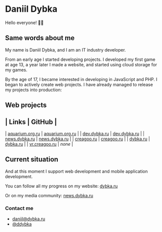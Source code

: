 # Daniil Dybka

Hello everyone! 👋🏻

## Same words about me

My name is Daniil Dybka, and I am an IT industry developer.

From an early age I started developing projects. I developed my first game at age 13, a year later I made a website, and started using cloud storage for my games.

By the age of 17, I became interested in developing in JavaScript and PHP. I began to actively create web projects. I have already managed to release my projects into production:

## Web projects

| Links | GitHub |
------------------
| [aquarium.org.ru](https://aquarium.org.ru) | [aquarium.org.ru](https://aquarium.org.ru) |
| [dev.dybka.ru](https://dev.dybka.ru) | [dev.dybka.ru](https://dev.dybka.ru) |
| [news.dybka.ru](https://news.dybka.ru) | [news.dybka.ru](https://news.dybka.ru) |
| [creagoo.ru](https://creagoo.ru) | [creagoo.ru](https://creagoo.ru) |
| [dybka.ru](https://dybka.ru) | [dybka.ru](https://dybka.ru) |
| [vr.creagoo.ru](https://vr.creagoo.ru) | _none_ |

## Current situation

And at this moment I support web development and mobile application development.

You can follow all my progress on my website: [dybka.ru](https://dybka.ru)

Or on my media community: [news.dybka.ru](https://news.dybka.ru)

### Contact me

- daniil@dybka.ru
- [@ddybka](https://ddybka.t.me)
